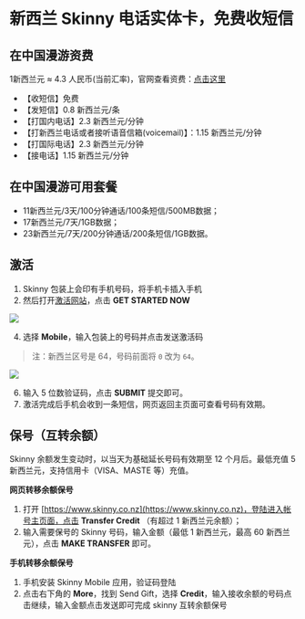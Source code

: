 # 新西兰 Skinny 电话实体卡，免费收短信




## 在中国漫游资费
1新西兰元 ≈ 4.3 人民币(当前汇率)，官网查看资费：[点击这里](https://www.skinny.co.nz/pricing/overseas-roaming/)

- 【收短信】免费
- 【发短信】0.8 新西兰元/条
- 【打国内电话】2.3 新西兰元/分钟 
- 【打新西兰电话或者接听语音信箱(voicemail)】：1.15 新西兰元/分钟 
- 【打国际电话】2.3 新西兰元/分钟 
- 【接电话】1.15 新西兰元/分钟

## 在中国漫游可用套餐

- 11新西兰元/3天/100分钟通话/100条短信/500MB数据；
- 17新西兰元/7天/1GB数据；
- 23新西兰元/7天/200分钟通话/200条短信/1GB数据。

## 激活

1. Skinny 包装上会印有手机号码，将手机卡插入手机
2. 然后打开[激活网站](https://www.skinny.co.nz/register/)，点击 **GET STARTED NOW**

![](https://i.imgur.com/PalQ1Ec.png)
  
4. 选择 **Mobile**，输入包装上的号码并点击发送激活码

>注：新西兰区号是 64，号码前面将 `0` 改为 `64`。

![](https://i.imgur.com/s2LtEQ7.png)
  
6. 输入 5 位数验证码，点击 **SUBMIT** 提交即可。
7. 激活完成后手机会收到一条短信，网页返回主页面可查看号码有效期。

## 保号（互转余额）

Skinny 余额发生变动时，以当天为基础延长号码有效期至 12 个月后。最低充值 5 新西兰元，支持信用卡（VISA、MASTE 等）充值。

**网页转移余额保号**

1. 打开 [https://www.skinny.co.nz](https://www.skinny.co.nz)，登陆进入帐号主页面，点击 **Transfer Credit** （有超过 1 新西兰元余额）；
2. 输入需要保号的 Skinny 号码，输入金额（最低 1 新西兰元，最高 60 新西兰元），点击 **MAKE TRANSFER** 即可。

**手机转移余额保号**

1. 手机安装 Skinny Mobile 应用，验证码登陆
2. 点击右下角的 **More**，找到 Send Gift，选择 **Credit**，输入接收余额的号码点击继续，输入金额点击发送即可完成 skinny 互转余额保号

